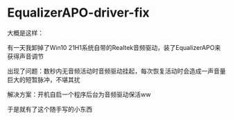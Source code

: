 # EqualizerAPO-driver-fix

大概是这样：

有一天我卸掉了Win10 21H1系统自带的Realtek音频驱动，装了EqualizerAPO来获得声音调节

出现了问题：数秒内无音频活动时音频驱动挂起，每次恢复活动时会造成一声音量巨大的短暂脉冲，不堪其扰

解决方案：开机自启一个程序后台为音频驱动保活ww

于是就有了这个随手写的小东西
